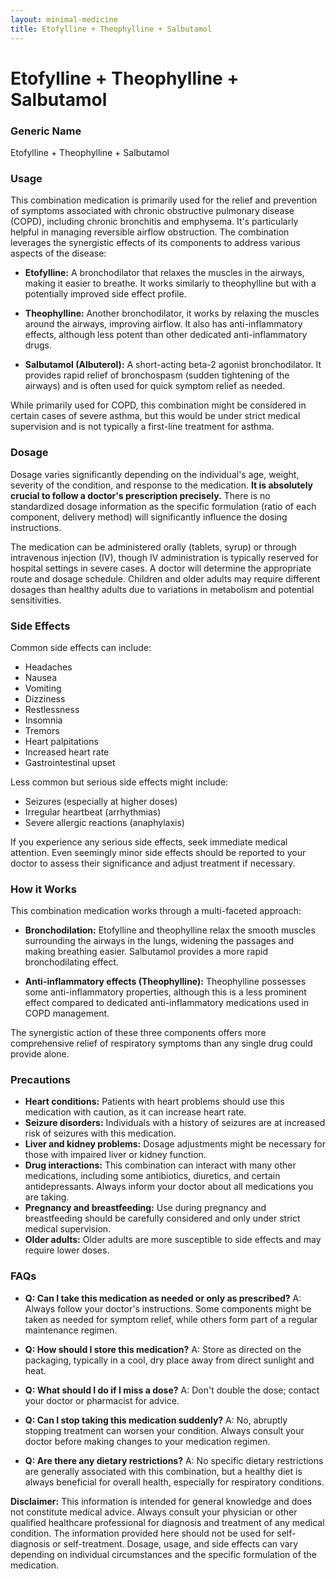 ```yaml
---
layout: minimal-medicine
title: Etofylline + Theophylline + Salbutamol
---
```


# Etofylline + Theophylline + Salbutamol
### Generic Name
Etofylline + Theophylline + Salbutamol


### Usage

This combination medication is primarily used for the relief and prevention of symptoms associated with chronic obstructive pulmonary disease (COPD), including chronic bronchitis and emphysema.  It's particularly helpful in managing reversible airflow obstruction.  The combination leverages the synergistic effects of its components to address various aspects of the disease:

* **Etofylline:** A bronchodilator that relaxes the muscles in the airways, making it easier to breathe.  It works similarly to theophylline but with a potentially improved side effect profile.

* **Theophylline:** Another bronchodilator, it works by relaxing the muscles around the airways, improving airflow. It also has anti-inflammatory effects, although less potent than other dedicated anti-inflammatory drugs.

* **Salbutamol (Albuterol):** A short-acting beta-2 agonist bronchodilator.  It provides rapid relief of bronchospasm (sudden tightening of the airways) and is often used for quick symptom relief as needed.

While primarily used for COPD, this combination might be considered in certain cases of severe asthma, but this would be under strict medical supervision and is not typically a first-line treatment for asthma.


### Dosage

Dosage varies significantly depending on the individual's age, weight, severity of the condition, and response to the medication.  **It is absolutely crucial to follow a doctor's prescription precisely.**  There is no standardized dosage information as the specific formulation (ratio of each component, delivery method) will significantly influence the dosing instructions.

The medication can be administered orally (tablets, syrup) or through intravenous injection (IV), though IV administration is typically reserved for hospital settings in severe cases.  A doctor will determine the appropriate route and dosage schedule.  Children and older adults may require different dosages than healthy adults due to variations in metabolism and potential sensitivities.


### Side Effects

Common side effects can include:

* Headaches
* Nausea
* Vomiting
* Dizziness
* Restlessness
* Insomnia
* Tremors
* Heart palpitations
* Increased heart rate
* Gastrointestinal upset

Less common but serious side effects might include:

* Seizures (especially at higher doses)
* Irregular heartbeat (arrhythmias)
* Severe allergic reactions (anaphylaxis)


If you experience any serious side effects, seek immediate medical attention.  Even seemingly minor side effects should be reported to your doctor to assess their significance and adjust treatment if necessary.


### How it Works

This combination medication works through a multi-faceted approach:

* **Bronchodilation:** Etofylline and theophylline relax the smooth muscles surrounding the airways in the lungs, widening the passages and making breathing easier.  Salbutamol provides a more rapid bronchodilating effect.

* **Anti-inflammatory effects (Theophylline):** Theophylline possesses some anti-inflammatory properties, although this is a less prominent effect compared to dedicated anti-inflammatory medications used in COPD management.

The synergistic action of these three components offers more comprehensive relief of respiratory symptoms than any single drug could provide alone.


### Precautions

* **Heart conditions:**  Patients with heart problems should use this medication with caution, as it can increase heart rate.
* **Seizure disorders:** Individuals with a history of seizures are at increased risk of seizures with this medication.
* **Liver and kidney problems:**  Dosage adjustments might be necessary for those with impaired liver or kidney function.
* **Drug interactions:**  This combination can interact with many other medications, including some antibiotics, diuretics, and certain antidepressants.  Always inform your doctor about all medications you are taking.
* **Pregnancy and breastfeeding:**  Use during pregnancy and breastfeeding should be carefully considered and only under strict medical supervision.
* **Older adults:** Older adults are more susceptible to side effects and may require lower doses.


### FAQs

* **Q: Can I take this medication as needed or only as prescribed?** A:  Always follow your doctor's instructions. Some components might be taken as needed for symptom relief, while others form part of a regular maintenance regimen.


* **Q: How should I store this medication?** A: Store as directed on the packaging, typically in a cool, dry place away from direct sunlight and heat.


* **Q: What should I do if I miss a dose?** A:  Don't double the dose; contact your doctor or pharmacist for advice.


* **Q: Can I stop taking this medication suddenly?** A:  No, abruptly stopping treatment can worsen your condition. Always consult your doctor before making changes to your medication regimen.


* **Q:  Are there any dietary restrictions?** A:  No specific dietary restrictions are generally associated with this combination, but a healthy diet is always beneficial for overall health, especially for respiratory conditions.


**Disclaimer:** This information is intended for general knowledge and does not constitute medical advice.  Always consult your physician or other qualified healthcare professional for diagnosis and treatment of any medical condition. The information provided here should not be used for self-diagnosis or self-treatment.  Dosage, usage, and side effects can vary depending on individual circumstances and the specific formulation of the medication.
